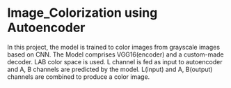 # Image_Colorization using Autoencoder

In this project, the model is trained to color images from grayscale images based on CNN. The Model comprises VGG16(encoder) and a custom-made decoder. LAB color space is used. L channel is fed as input to autoencoder and A, B channels are predicted by the model. L(input) and A, B(output) channels are combined to produce a color image.
